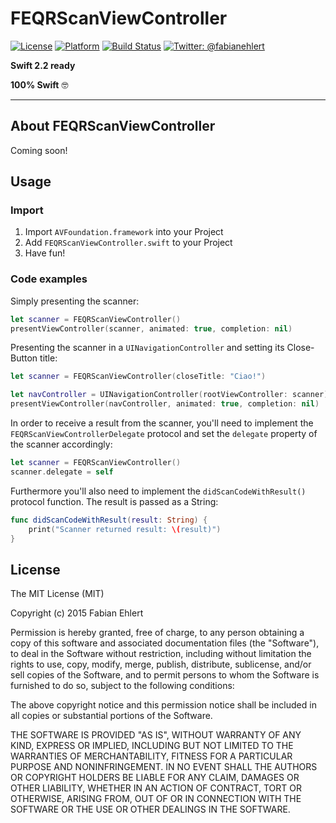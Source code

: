 # FEQRScanViewController

[![License](https://img.shields.io/badge/license-MIT-lightgrey.svg)](https://github.com/fabianehlert/FEQRScanViewController)
[![Platform](https://img.shields.io/badge/platform-iOS-yellow.svg)](https://github.com/fabianehlert/FEQRScanViewController)
[![Build Status](https://travis-ci.org/fabianehlert/FEQRScanViewController.svg?branch=master)](https://travis-ci.org/fabianehlert/FEQRScanViewController)
[![Twitter: @fabianehlert](https://img.shields.io/badge/twitter-fabianehlert-blue.svg)](https://twitter.com/fabianehlert)

**Swift 2.2 ready**

**100% Swift** 🤓

---

## About FEQRScanViewController

Coming soon!

## Usage

### Import

1. Import `AVFoundation.framework` into your Project
2. Add `FEQRScanViewController.swift` to your Project
3. Have fun!

### Code examples

Simply presenting the scanner:
```swift
let scanner = FEQRScanViewController()
presentViewController(scanner, animated: true, completion: nil)
```

Presenting the scanner in a `UINavigationController` and setting its Close-Button title:
```swift
let scanner = FEQRScanViewController(closeTitle: "Ciao!")

let navController = UINavigationController(rootViewController: scanner)
presentViewController(navController, animated: true, completion: nil)
```

In order to receive a result from the scanner, you'll need to implement the `FEQRScanViewControllerDelegate` protocol and set the `delegate` property of the scanner accordingly:
```swift
let scanner = FEQRScanViewController()
scanner.delegate = self
```

Furthermore you'll also need to implement the `didScanCodeWithResult()` protocol function. The result is passed as a String:
```swift
func didScanCodeWithResult(result: String) {
    print("Scanner returned result: \(result)")
}
```

## License

The MIT License (MIT)

Copyright (c) 2015 Fabian Ehlert

Permission is hereby granted, free of charge, to any person obtaining a copy
of this software and associated documentation files (the "Software"), to deal
in the Software without restriction, including without limitation the rights
to use, copy, modify, merge, publish, distribute, sublicense, and/or sell
copies of the Software, and to permit persons to whom the Software is
furnished to do so, subject to the following conditions:

The above copyright notice and this permission notice shall be included in all
copies or substantial portions of the Software.

THE SOFTWARE IS PROVIDED "AS IS", WITHOUT WARRANTY OF ANY KIND, EXPRESS OR
IMPLIED, INCLUDING BUT NOT LIMITED TO THE WARRANTIES OF MERCHANTABILITY,
FITNESS FOR A PARTICULAR PURPOSE AND NONINFRINGEMENT. IN NO EVENT SHALL THE
AUTHORS OR COPYRIGHT HOLDERS BE LIABLE FOR ANY CLAIM, DAMAGES OR OTHER
LIABILITY, WHETHER IN AN ACTION OF CONTRACT, TORT OR OTHERWISE, ARISING FROM,
OUT OF OR IN CONNECTION WITH THE SOFTWARE OR THE USE OR OTHER DEALINGS IN THE
SOFTWARE.
